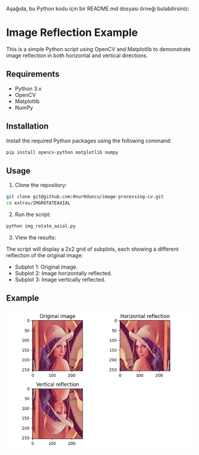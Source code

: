 Aşağıda, bu Python kodu için bir README.md dosyası örneği bulabilirsiniz:

# Image Reflection Example

This is a simple Python script using OpenCV and Matplotlib to demonstrate image reflection in both horizontal and vertical directions.

## Requirements

- Python 3.x
- OpenCV
- Matplotlib
- NumPy

## Installation

Install the required Python packages using the following command:

```bash
pip install opencv-python matplotlib numpy
```

## Usage

1. Clone the repository:

```bash
git clone git@github.com:0nur0duncu/image-processing-cv.git
cd extras/IMGROTATEAXIAL
```

2. Run the script:

```bash
python img_rotate_axial.py
```

3. View the results:

The script will display a 2x2 grid of subplots, each showing a different reflection of the original image:

- Subplot 1: Original image.
- Subplot 2: Image horizontally reflected.
- Subplot 3: Image vertically reflected.

## Example

![Reflected Images](./images/rotate_img_axial.png)
